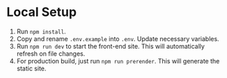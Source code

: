 # Local Setup
1. Run `npm install`.  
2. Copy and rename `.env.example` into `.env`. Update necessary variables.  
3. Run `npm run dev` to start the front-end site. This will automatically refresh on file changes.  
4. For production build, just run `npm run prerender`. This will generate the static site.
